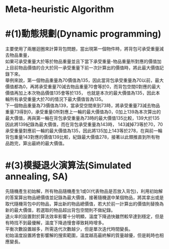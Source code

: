 # Meta-heuristic Algorithm
#(1)動態規劃(Dynamic programming)
===
主要使用了兩層迴圈來計算背包問題，當出現第一個物件時，將背包可承受重量減去物品重量，<br>
如果可承受重量大於等於物品重量並且下當下承受重量-物品重量所對應的價值加上目前物品價值的合大於同一承受重量下前一次計算出的價值時，將此最大價值記錄下來。<br>
舉例來說，第一個物品重量為70價值為135，因此當背包承受重量為70以前，最大價值都為0，再將承受重量70減去物品重量70會等於0，而背包空間0對應的最大價值再加上本次物品價值135會等於135，
也就是本次的最大價值為135，因此本輪所有承受重量大於70的情況下最大價值皆為135。<br>
下一個物品重量為73價值為139，當承受空間來到73時，將承受重量73減去物品重量73得到0，承受重量0所對應上一輪的最大價值為0，0加上139為本次算出的最大價值，再與第一輪在背包承受重量為73時的最大價值135比較，139大於135因此將139紀錄為最大價值，而在背包承受重量為143時，
143減掉73等於70，70承受重量對應前一輪的最大價值為135，因此將135加上143等於278，在與前一輪背包重量143對應的價值139比較，紀錄最大價值278，接著以此類推直到所有物品跑完，算出最終的最大價值。<br>

#(3)模擬退火演算法(Simulated annealing, SA)
===
先隨機產生初始解，所有物品隨機產生1或0(代表物品是否放入背包)，利用初始解的答案算出物品總價值並記錄為最大價值，接著隨機選中某個物品，將其拿出或是取代隨機背包中的物品，算出新的物品總價值，若大於前一計算出的價值則替換為新的最大價值，若選取的物品超出背包空間則不做紀錄。<br>
退火率的設置對於算法效率影響十分明顯，溫度下降過快雖然較早達到穩定，但是有時找不到最優解，溫度下降過慢會導致耗時增多。<br>
平衡次數設置越多，所需迭代次數越少，但是單次迭代時間變長。<br>
初始溫度設置將會影響解的搜索範圍，溫度越高最終解的質量越優，但是耗時也相應變長。<br>
